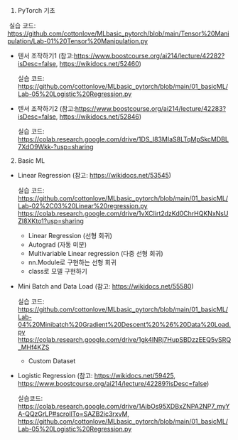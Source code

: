 1. PyTorch 기초

​	실습 코드: https://github.com/cottonlove/MLbasic_pytorch/blob/main/Tensor%20Manipulation/Lab-01%20Tensor%20Manipulation.py



* 텐서 조작하기1 (참고:https://www.boostcourse.org/ai214/lecture/42282?isDesc=false, https://wikidocs.net/52460)

  실습 코드: https://github.com/cottonlove/MLbasic_pytorch/blob/main/01_basicML/Lab-05%20Logistic%20Regression.py

* 텐서 조작하기2 (참고:https://www.boostcourse.org/ai214/lecture/42283?isDesc=false, https://wikidocs.net/52846)

  실습 코드: https://colab.research.google.com/drive/1DS_I83MIaS8LTqMpSkcMDBL7XdO9Wkk-?usp=sharing



2. Basic ML


* Linear Regression (참고: https://wikidocs.net/53545)

  실습 코드: https://github.com/cottonlove/MLbasic_pytorch/blob/main/01_basicML/Lab-02%2C03%20Linear%20regression.py
  https://colab.research.google.com/drive/1vXCIirt2dzKd0ChrHQKNxNsUZI8XKto1?usp=sharing

  * Linear Regression (선형 회귀)
  * Autograd (자동 미분)
  * Multivariable Linear regression (다중 선형 회귀)
  * nn.Module로 구현하는 선형 회귀
  * class로 모델 구현하기

* Mini Batch and Data Load (참고: https://wikidocs.net/55580)

  실습 코드: https://github.com/cottonlove/MLbasic_pytorch/blob/main/01_basicML/Lab-04%20Minibatch%20Gradient%20Descent%20%26%20Data%20Load.py
  https://colab.research.google.com/drive/1gk4lNRj7HupSBDzzEEQ5vSRQ_MHf4KZS

  * Custom Dataset

* Logistic Regression (참고: https://wikidocs.net/59425, https://www.boostcourse.org/ai214/lecture/42289?isDesc=false)

  실습코드: https://colab.research.google.com/drive/1AibOs95XDBxZNPA2NP7_myYA-QQzGrLP#scrollTo=SAZB2ic3rxvM, https://github.com/cottonlove/MLbasic_pytorch/blob/main/01_basicML/Lab-05%20Logistic%20Regression.py

